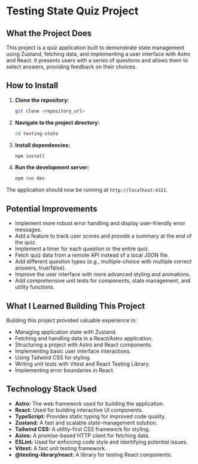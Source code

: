 # Testing State Quiz Project

## What the Project Does

This project is a quiz application built to demonstrate state management using Zustand, fetching data, and implementing a user interface with Astro and React. It presents users with a series of questions and allows them to select answers, providing feedback on their choices.

## How to Install

1.  **Clone the repository:**
    ```bash
    git clone <repository_url>
    ```
2.  **Navigate to the project directory:**
    ```bash
    cd testing-state
    ```
3.  **Install dependencies:**
    ```bash
    npm install
    ```
4.  **Run the development server:**
    ```bash
    npm run dev
    ```

The application should now be running at `http://localhost:4321`.

## Potential Improvements

*   Implement more robust error handling and display user-friendly error messages.
*   Add a feature to track user scores and provide a summary at the end of the quiz.
*   Implement a timer for each question or the entire quiz.
*   Fetch quiz data from a remote API instead of a local JSON file.
*   Add different question types (e.g., multiple-choice with multiple correct answers, true/false).
*   Improve the user interface with more advanced styling and animations.
*   Add comprehensive unit tests for components, state management, and utility functions.

## What I Learned Building This Project

Building this project provided valuable experience in:

*   Managing application state with Zustand.
*   Fetching and handling data in a React/Astro application.
*   Structuring a project with Astro and React components.
*   Implementing basic user interface interactions.
*   Using Tailwind CSS for styling.
*   Writing unit tests with Vitest and React Testing Library.
*   Implementing error boundaries in React.

## Technology Stack Used

*   **Astro:** The web framework used for building the application.
*   **React:** Used for building interactive UI components.
*   **TypeScript:** Provides static typing for improved code quality.
*   **Zustand:** A fast and scalable state-management solution.
*   **Tailwind CSS:** A utility-first CSS framework for styling.
*   **Axios:** A promise-based HTTP client for fetching data.
*   **ESLint:** Used for enforcing code style and identifying potential issues.
*   **Vitest:** A fast unit testing framework.
*   **@testing-library/react:** A library for testing React components.

